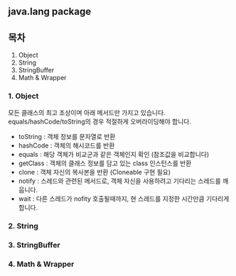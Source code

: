 ## java.lang package

## 목차
1. Object 
2. String
3. StringBuffer
4. Math & Wrapper

### 1. Object
모든 클래스의 최고 조상이며 아래 메서드만 가지고 있습니다. equals/hashCode/toString의 경우 적절하게 오버라이딩해야 합니다.
* toString : 객체 정보를 문자열로 반환
* hashCode : 객체의 해시코드를 반환
* equals : 해당 객체가 비교군과 같은 객체인지 확인 (참조값을 비교합니다)
* getClass : 객체의 클래스 정보를 담고 있는 class 인스턴스를 반환
* clone : 객체 자신의 복사본을 반환 (Cloneable 구현 필요)
* notify : 스레드와 관련된 메서드로, 객체 자신을 사용하려고 기다리는 스레드를 깨웁니다. 
* wait : 다른 스레드가 nofity 호출될때까지, 현 스레드를 지정한 시간만큼 기다리게 합니다.


### 2. String


### 3. StringBuffer


### 4. Math & Wrapper

